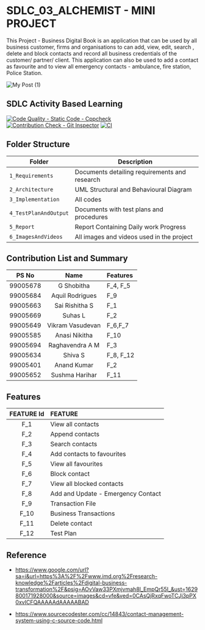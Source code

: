 # SDLC_03_ALCHEMIST - MINI PROJECT
This Project - Business Digital Book is an application that can be used by all business customer, firms and organisations to can add, view, edit, search , delete and block contacts and record all business credentials of the customer/ partner/ client. This application can also be used to add a contact as favourite and to view all emergency contacts - ambulance, fire station, Police Station. 



![My Post (1)](https://user-images.githubusercontent.com/47855937/130431373-20d72c4b-12f6-4c5e-a1e6-f5fb312a7357.gif)

## SDLC Activity Based Learning
[![Code Quality - Static Code - Cppcheck](https://github.com/Shobzy/SDLC_03_ALCHEMIST/actions/workflows/Cpp_check.yml/badge.svg)](https://github.com/Shobzy/SDLC_03_ALCHEMIST/actions/workflows/Cpp_check.yml)  [![Contribution Check - Git Inspector](https://github.com/Shobzy/SDLC_03_ALCHEMIST/actions/workflows/git_inscpector.yml/badge.svg)](https://github.com/Shobzy/SDLC_03_ALCHEMIST/actions/workflows/git_inscpector.yml)  [![CI](https://github.com/Shobzy/SDLC_03_ALCHEMIST/actions/workflows/main.yml/badge.svg)](https://github.com/Shobzy/SDLC_03_ALCHEMIST/actions/workflows/main.yml)


## Folder Structure
Folder               | Description
-------------------  | -----------------------------------------------
`1_Requirements`     | Documents detailing requirements and research
`2_Architecture`     | UML Structural and Behavioural Diagram
`3_Implementation`   | All codes 
`4_TestPlanAndOutput`| Documents with test plans and procedures
`5_Report`           | Report Containing Daily work Progress
`6_ImagesAndVideos`  | All images and videos used in the project

## Contribution List  and Summary
| **PS No**|**Name**|**Features**|
|:-------:|:------------:|:-----------------------|
|99005678|G Shobitha| F_4, F_5 |
|99005684| Aquil Rodrigues | F_9 |
|99005663| Sai Rishitha S | F_1 |
|99005669| Suhas L|F_2|
|99005649| Vikram Vasudevan|F_6,F_7|
|99005585| Anasi Nikitha| F_10|
|99005694| Raghavendra A M|F_3|
|99005634| Shiva S|F_8, F_12|
|99005401|Anand Kumar| F_2 |
|99005652| Sushma Harihar| F_11|


## Features
| **FEATURE Id** | **FEATURE** |
|:---------:|:-----------------------------|
| F_1 | View all contacts|
| F_2 | Append contacts |
| F_3 | Search contacts |
| F_4 | Add contacts to favourites |
| F_5 | View all favourites |
| F_6 | Block contact |
| F_7 | View all blocked contacts |
| F_8 | Add and Update - Emergency Contact |
| F_9 | Transaction File |
| F_10 | Business Transactions |
| F_11 | Delete contact |
|F_12| Test Plan|


## Reference

* https://www.google.com/url?sa=i&url=https%3A%2F%2Fwww.imd.org%2Fresearch-knowledge%2Farticles%2Fdigital-business-transformation%2F&psig=AOvVaw33PXmjvmah8l_EmpQr55I_&ust=1629800171928000&source=images&cd=vfe&ved=0CAsQjRxqFwoTCJj3pPX0xvICFQAAAAAdAAAAABAD

* https://www.sourcecodester.com/cc/14843/contact-management-system-using-c-source-code.html

